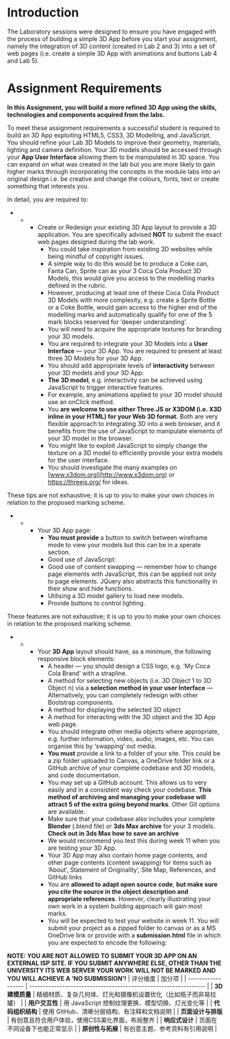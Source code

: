 # Introduction

The Laboratory sessions were designed to ensure you have engaged with the process of building a simple 3D App before you start your assignment, namely the integration of 3D content (created in Lab 2 and 3) into a set of web pages (i.e. create a simple 3D App with animations and buttons Lab 4 and Lab 5).

# Assignment Requirements

**In this Assignment, you will build a more refined 3D App using the skills, technologies and components acquired from the labs.**

To meet these assignment requirements a successful student is required to build an 3D App exploiting HTML5, CSS3, 3D Modelling, and JavaScript. You should refine your Lab 3D Models to improve their geometry, materials, lighting and camera definition. Your 3D models should be accessed through your **App User Interface** allowing them to be manipulated in 3D space. You can expand on what was created in the lab but you are more likely to gain higher marks through incorporating the concepts in the module labs into an original design i.e. be creative and change the colours, fonts, text or create something that interests you.

In detail, you are required to:

- - - Create or Redesign your existing 3D App layout to provide a 3D application. You are specifically advised **NOT** to submit the exact web pages designed during the lab work.
      - You could take inspiration from existing 3D websites while being mindful of copyright issues.
      - A simple way to do this would be to produce a Coke can, Fanta Can, Sprite can as your 3 Coca Cola Product 3D Models, this would give you access to the modelling marks defined in the rubric.
      - However, producing at least one of these Coca Cola Product 3D Models with more complexity, e.g. create a Sprite Bottle or a Coke Bottle, would gain access to the higher end of the modelling marks and automatically qualify for one of the 5 mark blocks reserved for ‘deeper understanding’.
      - You will need to acquire the appropriate textures for branding your 3D models.
      - You are required to integrate your 3D Models into a **User Interface** — your 3D App. You are required to present at least three 3D Models for your 3D App.
      - You should add appropriate levels of **interactivity** between your 3D models and your 3D App:
      - **The 3D model**, e.g. interactivity can be achieved using JavaScript to trigger interactive features.
      - For example, any animations applied to your 3D model should use an onClick method.
      - You **are welcome to use either Three.JS or X3DOM (i.e. X3D inline in your HTML) for your Web 3D format.** Both are very flexible approach to integrating 3D into a web browser, and it benefits from the use of JavaScript to manipulate elements of your 3D model in the browser.
      - You might like to exploit JavaScript to simply change the texture on a 3D model to efficiently provide your extra models for the user interface.
      - You should investigate the many examples on [www.x3dom.org](http://www.x3dom.org) or <https://threejs.org/> for ideas.

These tips are not exhaustive; it is up to you to make your own choices in relation to the proposed marking scheme.

- - - Your 3D App page:
      - **You must provide** a button to switch between wireframe mode to view your models but this can be in a sperate section.
      - Good use of JavaScript:
      - Good use of content swapping — remember how to change page elements with JavaScript, this can be applied not only to page elements. JQuery also abstracts this functionality in their show and hide functions.
      - Utilising a 3D model gallery to load new models.
      - Provide buttons to control lighting.

These features are not exhaustive; it is up to you to make your own choices in relation to the proposed marking scheme.

- - - Your **3D App** layout should have, as a minimum, the following responsive block elements:
      - A header — you should design a CSS logo, e.g. ‘My Coca Cola Brand’ with a strapline.
      - A method for selecting new objects (i.e. 3D Object 1 to 3D Object n) via a **selection method in your user Interface** — Alternatively, you can completely redesign with other Bootstrap components.
      - A method for displaying the selected 3D object
      - A method for interacting with the 3D object and the 3D App web page.
      - You should integrate other media objects where appropriate, e.g. further information, video, audio, images, etc. You can organise this by ‘swapping’ out media.
      - **You must** provide a link to a folder of your site. This could be a zip folder uploaded to Canvas, a OneDrive folder link or a GitHub archive of your complete codebase and 3D models, and code documentation.
      - You may set up a GitHub account. This allows us to very easily and in a consistent way check your codebase. **This method of archiving and managing your codebase will attract 5 of the extra going beyond marks**. Other Git options are available.
      - Make sure that your codebase also includes your complete **Blender** (.blend file) or **3ds Max archive** for your 3 models. **Check out in 3ds Max how to save an archive**
      - We would recommend you test this during week 11 when you are testing your 3D App.
      - Your 3D App may also contain home page contents, and other page contents (content swapping) for items such as ‘About’, Statement of Originality’, Site Map, References, and GitHub links
      - You are **allowed to adapt open source code**, **but make sure you cite the source in the object description and appropriate references**. However, clearly illustrating your own work in a system building approach will gain most marks.
      - You will be expected to test your website in week 11. You will submit your project as a zipped folder to canvas or as a MS OneDrive link or provide with a **submission.html** file in which you are expected to encode the following:

**NOTE: YOU ARE NOT ALLOWED TO SUBMIT YOUR 3D APP ON AN EXTERNAL ISP SITE. IF YOU SUBMIT ANYWHERE ELSE, OTHER THAN THE UNIVERSITY ITS WEB SERVER YOUR WORK WILL NOT BE MARKED AND YOU WILL ACHIEVE A ‘NO SUBMISSION’!**
| 评分维度           | 加分项                                                           |
| ------------------ | ---------------------------------------------------------------- |
| **3D建模质量**     | 精细材质、复杂几何体、灯光和摄像机设置优化（比如瓶子而非易拉罐） |
| **用户交互性**     | 用 JavaScript 控制纹理更换、模型切换、灯光变化等                 |
| **代码组织结构**   | 使用 GitHub、清晰分层结构、有注释和文档说明                      |
| **页面设计与排版** | 有创意且符合用户体验，使用CSS美化界面，布局整齐                  |
| **响应式设计**     | 页面在不同设备下也能正常显示                                     |
| **原创性与拓展**   | 有创意主题、参考资料有引用说明                                   |